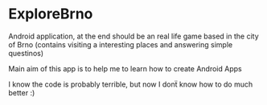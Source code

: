 # ExploreBrno
Android application, at the end should be an real life game based in the city of Brno (contains visiting a interesting places and answering simple questinos)

Main aim of this app is to help me to learn how to create Android Apps

I know the code is probably terrible, but now I donẗ know how to do much better :)

